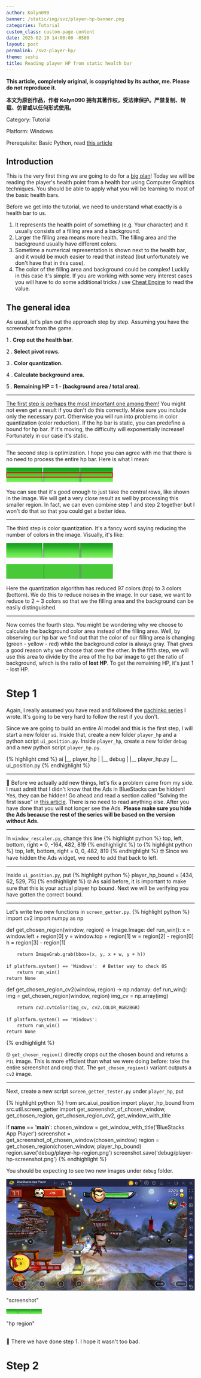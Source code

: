 ```yaml
---
author: Kolyn090
banner: /static/img/svz/player-hp-banner.png
categories: Tutorial
custom_class: custom-page-content
date: 2025-02-10 14:00:00 -0500
layout: post
permalink: /svz-player-hp/
theme: sushi
title: Reading player HP from static health bar
---
```



**This article, completely original, is copyrighted by its author, me. Please do not reproduce it.**


**本文为原创作品，作者 Kolyn090 拥有其著作权，受法律保护。严禁复制、转载、仿冒或以任何形式使用。**


Category: Tutorial


Platform: Windows


Prerequisite: Basic Python, read [this article](/svz-pachinko/)


## Introduction
This is the very first thing we are going to do for a [big plan](/svz-battle/)! Today we will be reading the player's health point from a health bar using Computer Graphics techniques. You should be able to apply what you will be learning to most of the basic health bars. 

Before we get into the tutorial, we need to understand what exactly is a health bar to us. 
1. It represents the health point of something (e.g. Your character) and it usually consists of a filling area and a background. 
2. Larger the filling area means more health. The filling area and the background usually have different colors. 
3. Sometime a numerical representation is shown next to the health bar, and it would be much easier to read that instead (but unfortunately we don't have that in this case).
4. The color of the filling area and background could be complex! Luckily in this case it's simple. If you are working with some very interest cases you will have to do some additional tricks / use [Cheat Engine](https://cheatengine.org/) to read the value.


## The general idea
As usual, let's plan out the approach step by step. Assuming you have the screenshot from the game.


1 . **Crop out the health bar.** 


2 . **Select pivot rows.**


3 . **Color quantization.**


4 . **Calculate background area.**


5 . **Remaining HP = 1 - (background area / total area).**

---

<u>The first step is perhaps the most important one among them!</u> You might not even get a result if you don't do this correctly. Make sure you include only the necessary part. Otherwise you will run into problems in color quantization (color reduction). If the hp bar is static, you can predefine a bound for hp bar. If it's moving, the difficulty will exponentially increase! Fortunately in our case it's static. 

---

The second step is optimization. I hope you can agree with me that there is no need to process the entire hp bar. Here is what I mean:


![hp_bar_example](/static/img/svz/hp_bar_example.png)


You can see that it's good enough to just take the central rows, like shown in the image. We will get a very close result as well by processing this smaller region. In fact, we can even combine step 1 and step 2 together but I won't do that so that you could get a better idea.

---

The third step is color quantization. It's a fancy word saying reducing the number of colors in the image. Visually, it's like:


![hp_bar_example2](/static/img/svz/hp_bar_example2.png)


![hp_bar_example3](/static/img/svz/hp_bar_example3.png)


Here the quantization algorithm has reduced 97 colors (top) to 3 colors (bottom). We do this to reduce noises in the image. In our case, we want to reduce to 2 ~ 3 colors so that we the filling area and the background can be easily distinguished.

---

Now comes the fourth step. You might be wondering why we choose to calculate the background color area instead of the filling area. Well, by observing our hp bar we find out that the color of our filling area is changing (green - yellow - red) while the background color is always gray. That gives a good reason why we choose that over the other. In the fifth step, we will use this area to divide by the area of the hp bar image to get the ratio of background, which is the ratio of **lost HP**. To get the remaining HP, it's just 1 - lost HP. 


# Step 1
Again, I really assumed you have read and followed the [pachinko series](/svz-pachinko/) I wrote. It's going to be very hard to follow the rest if you don't. 


Since we are going to build an entire AI model and this is the first step, I will start a new folder `ai`. Inside that, create a new folder `player_hp` and a python script `ui_position.py`. Inside `player_hp`, create a new folder `debug` and a new python script `player_hp.py`.


{% highlight cmd %}
ai
|__ player_hp
|   |__ debug
|   |__ player_hp.py
|__ ui_position.py
{% endhighlight %}

---

📍 Before we actually add new things, let's fix a problem came from my side. I must admit that I didn't know that the Ads in BlueStacks can be hidden! Yes, they can be hidden! Go ahead and read a section called "Solving the first issue" in [this article](/proportional-mouse-pointer/). There is no need to read anything else. After you have done that you will not longer see the Ads. **Please make sure you hide the Ads because the rest of the series will be based on the version without Ads.**

---

In `window_rescaler.py`, change this line
{% highlight python %}
top, left, bottom, right = 0, -164, 482, 819
{% endhighlight %}
to
{% highlight python %}
top, left, bottom, right = 0, 0, 482, 819
{% endhighlight %}
🤓 Since we have hidden the Ads widget, we need to add that back to left.

---

Inside `ui_position.py`, put
{% highlight python %}
player_hp_bound = [434, 62, 529, 75]
{% endhighlight %}
🤓 As said before, it is important to make sure that this is your actual player hp bound. Next we will be verifying you have gotten the correct bound.

---

Let's write two new functions in `screen_getter.py`.
{% highlight python %}
import cv2
import numpy as np

def get_chosen_region(window, region) -> Image.Image:
    def run_win():
        x = window.left + region[0]
        y = window.top + region[1]
        w = region[2] - region[0]
        h = region[3] - region[1]

        return ImageGrab.grab(bbox=(x, y, x + w, y + h))

    if platform.system() == 'Windows':  # Better way to check OS
        return run_win()
    return None

def get_chosen_region_cv2(window, region) -> np.ndarray:
    def run_win():
        img = get_chosen_region(window, region)
        img_cv = np.array(img)

        return cv2.cvtColor(img_cv, cv2.COLOR_RGB2BGR)

    if platform.system() == 'Windows':
        return run_win()
    return None
{% endhighlight %}

🤓 `get_chosen_region()` directly crops out the chosen bound and returns a `PIL` image. This is more efficient than what we were doing before: take the entire screenshot and crop that. The `get_chosen_region()` variant outputs a `cv2` image.

---

Next, create a new script `screen_getter_tester.py` under `player_hp`, put

{% highlight python %}
from src.ai.ui_position import player_hp_bound
from src.util.screen_getter import get_screenshot_of_chosen_window, get_chosen_region, get_chosen_region_cv2, get_window_with_title

if __name__ == '__main__':
    chosen_window = get_window_with_title('BlueStacks App Player')
    screenshot = get_screenshot_of_chosen_window(chosen_window)
    region = get_chosen_region(chosen_window, player_hp_bound)
    region.save('debug/player-hp-region.png')
    screenshot.save('debug/player-hp-screenshot.png')
{% endhighlight %}

You should be expecting to see two new images under `debug` folder.


![player-hp-screenshot](/static/img/svz/player-hp-screenshot.png)


"screenshot"


![player-hp-region](/static/img/svz/player-hp-region.png)


"hp region"

<br>
🎉 There we have done step 1. I hope it wasn't too bad.


# Step 2
